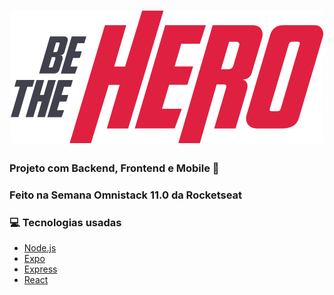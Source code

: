 <h1 align="center">
<img src="https://github.com/joaomiiiguel/be-the-hero/blob/master/frontend/src/assets/logo.svg">
</h1>

### Projeto com Backend, Frontend e Mobile 📱 

### Feito na Semana Omnistack 11.0 da Rocketseat 

### 💻  Tecnologias usadas

- [Node.js](https://nodejs.org/en/)
- [Expo](https://expo.io/)
- [Express](https://expressjs.com/pt-br/)
- [React](https://pt-br.reactjs.org/)
